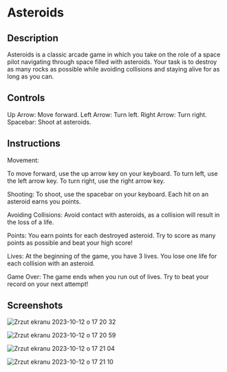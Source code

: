 # Asteroids

## Description

Asteroids is a classic arcade game in which you take on the role of a space pilot navigating through space filled with asteroids. Your task is to destroy as many rocks as possible while avoiding collisions and staying alive for as long as you can.


## Controls
Up Arrow: Move forward.
Left Arrow: Turn left.
Right Arrow: Turn right.
Spacebar: Shoot at asteroids.

## Instructions

Movement:

To move forward, use the up arrow key on your keyboard.
To turn left, use the left arrow key.
To turn right, use the right arrow key.

Shooting:
To shoot, use the spacebar on your keyboard.
Each hit on an asteroid earns you points.

Avoiding Collisions:
Avoid contact with asteroids, as a collision will result in the loss of a life.

Points:
You earn points for each destroyed asteroid.
Try to score as many points as possible and beat your high score!

Lives:
At the beginning of the game, you have 3 lives.
You lose one life for each collision with an asteroid.

Game Over:
The game ends when you run out of lives.
Try to beat your record on your next attempt!

## Screenshots

![Zrzut ekranu 2023-10-12 o 17 20 32](https://github.com/jzywiecki/Cpp-asteroids-game/assets/105950890/b1abaf98-4daa-4b21-a6a9-65ead13fc20a)


![Zrzut ekranu 2023-10-12 o 17 20 59](https://github.com/jzywiecki/Cpp-asteroids-game/assets/105950890/37fe9ace-031a-46b2-a6ab-9881e30f2f87)

![Zrzut ekranu 2023-10-12 o 17 21 04](https://github.com/jzywiecki/Cpp-asteroids-game/assets/105950890/08798628-5a2d-4527-967a-0995241762db)

![Zrzut ekranu 2023-10-12 o 17 21 10](https://github.com/jzywiecki/Cpp-asteroids-game/assets/105950890/5ab08111-84ea-4a60-9076-e7b288c78cc5)



